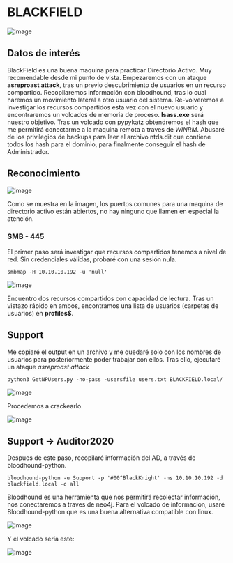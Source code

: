 # BLACKFIELD

![image](https://user-images.githubusercontent.com/87484792/185927247-84e56c72-0f5e-4dc7-b4bf-1b05adfe5ef9.png)

## Datos de interés

BlackField es una buena maquina para practicar Directorio Activo. Muy recomendable desde mi punto de vista.
Empezaremos con un ataque **asreproast attack**, tras un previo descubrimiento de usuarios en un recurso compartido.
Recopilaremos información con bloodhound, tras lo cual haremos un movimiento lateral a otro usuario del sistema.
Re-volveremos a investigar los recursos compartidos esta vez con el nuevo usuario y encontraremos un volcados de memoria de proceso.
**lsass.exe** será nuestro objetivo. Tras un volcado con pypykatz obtendremos el hash que me permitirá conectarme a la maquina remota a traves de *WINRM*.
Abusaré de los privilegios de backups para leer el archivo ntds.dit que contiene todos los hash para el dominio, para finalmente conseguir el hash de Administrador.

## Reconocimiento

![image](https://user-images.githubusercontent.com/87484792/185928850-d7dfb56d-8a6c-46bb-bff0-59499a198f38.png)

Como se muestra en la imagen, los puertos comunes para una maquina de directorio activo están abiertos, no hay ninguno que llamen en especial la atención.

### SMB - 445

El primer paso será investigar que recursos compartidos tenemos a nivel de red. Sin credenciales válidas, probaré con una sesión nula.

`smbmap -H 10.10.10.192 -u 'null'`

![image](https://user-images.githubusercontent.com/87484792/185932051-41899009-64de-448c-8d24-fde4be501609.png)

Encuentro dos recursos compartidos con capacidad de lectura. 
Tras un vistazo rápido en ambos, encontramos una lista de usuarios (carpetas de usuarios) en **profiles$**.

## Support

Me copiaré el output en un archivo y me quedaré solo con los nombres de usuarios para posteriormente poder trabajar con ellos.
Tras ello, ejecutaré un ataque *asreproast attack* 

`python3 GetNPUsers.py -no-pass -usersfile users.txt BLACKFIELD.local/`

![image](https://user-images.githubusercontent.com/87484792/185952673-a95ce938-5f82-4eaf-948a-5986ccbfd835.png)

Procedemos a crackearlo.

![image](https://user-images.githubusercontent.com/87484792/185954026-279755ca-274f-4ab7-a0ae-0dc3abf4053e.png)

## Support -> Auditor2020

Despues de este paso, recopilaré información del AD, a través de bloodhound-python.

`bloodhound-python -u Support -p '#00^BlackKnight' -ns 10.10.10.192 -d blackfield.local -c all`

Bloodhound es una herramienta que nos permitirá recolectar información, nos conectaremos a traves de neo4j. Para el volcado de información, usaré Bloodhound-python que es una buena alternativa compatible con linux.

![image](https://user-images.githubusercontent.com/87484792/185989059-9c0e0fb7-b52a-478e-adf9-0e6ab0fc198a.png)

Y el volcado sería este:

![image](https://user-images.githubusercontent.com/87484792/185989568-a55a1a1e-dacc-4d45-9276-ab5e6cdf10a8.png)






